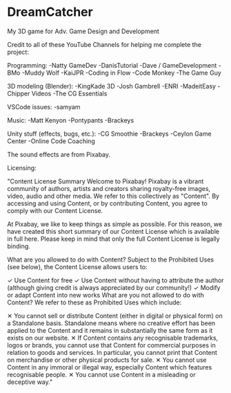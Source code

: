 # DreamCatcher
 My 3D game for Adv. Game Design and Development

Credit to all of these YouTube Channels for helping me complete the project:

Programming:
-Natty GameDev
-DanisTutorial
-Dave / GameDevelopment
-BMo
-Muddy Wolf
-KaiJPR
-Coding in Flow
-Code Monkey
-The Game Guy

3D modeling (Blender):
-KingKade 3D
-Josh Gambrell
-ENRI
-MadeitEasy
-Chipper Videos
-The CG Essentials

VSCode issues:
-samyam

Music:
-Matt Kenyon
-Pontypants
-Brackeys

Unity stuff (effects, bugs, etc.):
-CG Smoothie
-Brackeys
-Ceylon Game Center
-Online Code Coaching


The sound effects are from Pixabay.

Licensing: 

"Content License Summary
Welcome to Pixabay! Pixabay is a vibrant community of authors, artists and creators sharing royalty-free images, video, audio and other media. We refer to this collectively as "Content". By accessing and using Content, or by contributing Content, you agree to comply with our Content License.

At Pixabay, we like to keep things as simple as possible. For this reason, we have created this short summary of our Content License which is available in full here. Please keep in mind that only the full Content License is legally binding.

What are you allowed to do with Content?
Subject to the Prohibited Uses (see below), the Content License allows users to:

✓	Use Content for free
✓	Use Content without having to attribute the author (although giving credit is always appreciated by our community!)
✓	Modify or adapt Content into new works
What are you not allowed to do with Content?
We refer to these as Prohibited Uses which include:

✕	You cannot sell or distribute Content (either in digital or physical form) on a Standalone basis. Standalone means where no creative effort has been applied to the Content and it remains in substantially the same form as it exists on our website.
✕	If Content contains any recognisable trademarks, logos or brands, you cannot use that Content for commercial purposes in relation to goods and services. In particular, you cannot print that Content on merchandise or other physical products for sale.
✕	You cannot use Content in any immoral or illegal way, especially Content which features recognisable people.
✕	You cannot use Content in a misleading or deceptive way."

